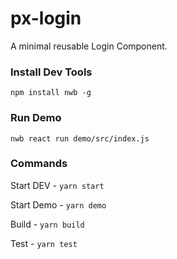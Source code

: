 # px-login
A minimal reusable Login Component.

### Install Dev Tools

`npm install nwb -g`

### Run Demo

`nwb react run demo/src/index.js`

### Commands

Start DEV - `yarn start`

Start Demo - `yarn demo`

Build - `yarn build`

Test - `yarn test`
